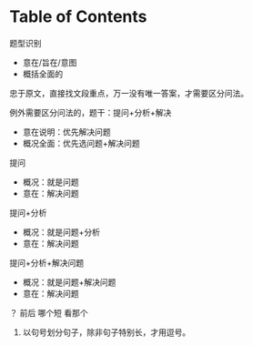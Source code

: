 # Table of Contents





题型识别

+ 意在/旨在/意图
+ 概括全面的



忠于原文，直接找文段重点，万一没有唯一答案，才需要区分问法。



例外需要区分问法的，题干：提问+分析+解决

+ 意在说明：优先解决问题
+ 概况全面：优先选问题+解决问题





提问

+ 概况：就是问题
+ 意在：解决问题

提问+分析

+ 概况：就是问题+分析
+ 意在：解决问题

提问+分析+解决问题

+ 概况：就是问题+解决问题
+ 意在：解决问题



？ 前后 哪个短 看那个



1. 以句号划分句子，除非句子特别长，才用逗号。
